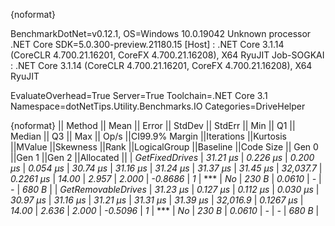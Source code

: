 {noformat}

BenchmarkDotNet=v0.12.1, OS=Windows 10.0.19042
Unknown processor
.NET Core SDK=5.0.300-preview.21180.15
  [Host]     : .NET Core 3.1.14 (CoreCLR 4.700.21.16201, CoreFX 4.700.21.16208), X64 RyuJIT
  Job-SOGKAI : .NET Core 3.1.14 (CoreCLR 4.700.21.16201, CoreFX 4.700.21.16208), X64 RyuJIT

EvaluateOverhead=True  Server=True  Toolchain=.NET Core 3.1  
Namespace=dotNetTips.Utility.Benchmarks.IO  Categories=DriveHelper  

{noformat}
||            Method ||    Mean ||   Error ||  StdDev ||  StdErr ||     Min ||      Q1 ||  Median ||      Q3 ||     Max ||    Op/s ||CI99.9% Margin ||Iterations ||Kurtosis ||MValue ||Skewness ||Rank ||LogicalGroup ||Baseline ||Code Size || Gen 0 ||Gen 1 ||Gen 2 ||Allocated ||
|     *GetFixedDrives* | *31.21 μs* | *0.226 μs* | *0.200 μs* | *0.054 μs* | *30.74 μs* | *31.16 μs* | *31.24 μs* | *31.37 μs* | *31.45 μs* | *32,037.7* |      *0.2261 μs* |      *14.00* |    *2.957* |  *2.000* |  *-0.8686* |    *1* |            *** |       *No* |     *230 B* | *0.0610* |     *-* |     *-* |     *680 B* |
| *GetRemovableDrives* | *31.23 μs* | *0.127 μs* | *0.112 μs* | *0.030 μs* | *30.97 μs* | *31.16 μs* | *31.21 μs* | *31.31 μs* | *31.39 μs* | *32,016.9* |      *0.1267 μs* |      *14.00* |    *2.636* |  *2.000* |  *-0.5096* |    *1* |            *** |       *No* |     *230 B* | *0.0610* |     *-* |     *-* |     *680 B* |
